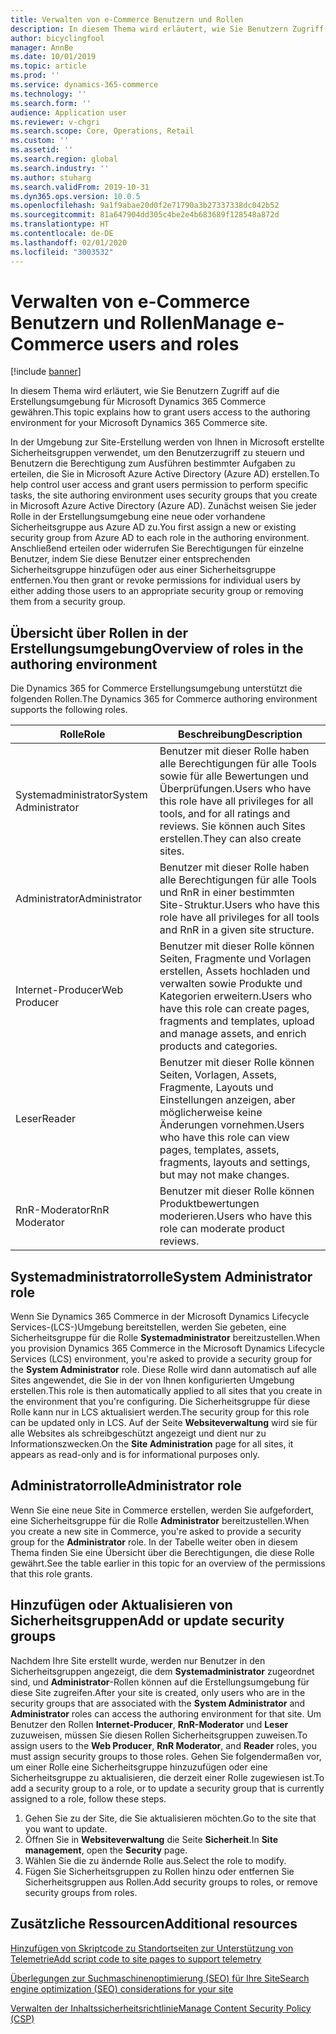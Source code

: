 ```yaml
---
title: Verwalten von e-Commerce Benutzern und Rollen
description: In diesem Thema wird erläutert, wie Sie Benutzern Zugriff auf die Erstellungsumgebung für Microsoft Dynamics 365 Commerce gewähren.
author: bicyclingfool
manager: AnnBe
ms.date: 10/01/2019
ms.topic: article
ms.prod: ''
ms.service: dynamics-365-commerce
ms.technology: ''
ms.search.form: ''
audience: Application user
ms.reviewer: v-chgri
ms.search.scope: Core, Operations, Retail
ms.custom: ''
ms.assetid: ''
ms.search.region: global
ms.search.industry: ''
ms.author: stuharg
ms.search.validFrom: 2019-10-31
ms.dyn365.ops.version: 10.0.5
ms.openlocfilehash: 9a1f9abae20d0f2e71790a3b27337338dc042b52
ms.sourcegitcommit: 81a647904dd305c4be2e4b683689f128548a872d
ms.translationtype: HT
ms.contentlocale: de-DE
ms.lasthandoff: 02/01/2020
ms.locfileid: "3003532"
---
```

# <a name="manage-e-commerce-users-and-roles"></a><span data-ttu-id="6ee89-103">Verwalten von e-Commerce Benutzern und Rollen</span><span class="sxs-lookup"><span data-stu-id="6ee89-103">Manage e-Commerce users and roles</span></span>


[!include [banner](includes/banner.md)]

<span data-ttu-id="6ee89-104">In diesem Thema wird erläutert, wie Sie Benutzern Zugriff auf die Erstellungsumgebung für Microsoft Dynamics 365 Commerce gewähren.</span><span class="sxs-lookup"><span data-stu-id="6ee89-104">This topic explains how to grant users access to the authoring environment for your Microsoft Dynamics 365 Commerce site.</span></span>

<span data-ttu-id="6ee89-105">In der Umgebung zur Site-Erstellung werden von Ihnen in Microsoft erstellte Sicherheitsgruppen verwendet, um den Benutzerzugriff zu steuern und Benutzern die Berechtigung zum Ausführen bestimmter Aufgaben zu erteilen, die Sie in Microsoft Azure Active Directory (Azure AD) erstellen.</span><span class="sxs-lookup"><span data-stu-id="6ee89-105">To help control user access and grant users permission to perform specific tasks, the site authoring environment uses security groups that you create in Microsoft Azure Active Directory (Azure AD).</span></span> <span data-ttu-id="6ee89-106">Zunächst weisen Sie jeder Rolle in der Erstellungsumgebung eine neue oder vorhandene Sicherheitsgruppe aus Azure AD zu.</span><span class="sxs-lookup"><span data-stu-id="6ee89-106">You first assign a new or existing security group from Azure AD to each role in the authoring environment.</span></span> <span data-ttu-id="6ee89-107">Anschließend erteilen oder widerrufen Sie Berechtigungen für einzelne Benutzer, indem Sie diese Benutzer einer entsprechenden Sicherheitsgruppe hinzufügen oder aus einer Sicherheitsgruppe entfernen.</span><span class="sxs-lookup"><span data-stu-id="6ee89-107">You then grant or revoke permissions for individual users by either adding those users to an appropriate security group or removing them from a security group.</span></span>

## <a name="overview-of-roles-in-the-authoring-environment"></a><span data-ttu-id="6ee89-108">Übersicht über Rollen in der Erstellungsumgebung</span><span class="sxs-lookup"><span data-stu-id="6ee89-108">Overview of roles in the authoring environment</span></span>

<span data-ttu-id="6ee89-109">Die Dynamics 365 for Commerce Erstellungsumgebung unterstützt die folgenden Rollen.</span><span class="sxs-lookup"><span data-stu-id="6ee89-109">The Dynamics 365 for Commerce authoring environment supports the following roles.</span></span>

| <span data-ttu-id="6ee89-110">Rolle</span><span class="sxs-lookup"><span data-stu-id="6ee89-110">Role</span></span>                 | <span data-ttu-id="6ee89-111">Beschreibung</span><span class="sxs-lookup"><span data-stu-id="6ee89-111">Description</span></span> |
|----------------------|-------------|
| <span data-ttu-id="6ee89-112">Systemadministrator</span><span class="sxs-lookup"><span data-stu-id="6ee89-112">System Administrator</span></span> | <span data-ttu-id="6ee89-113">Benutzer mit dieser Rolle haben alle Berechtigungen für alle Tools sowie für alle Bewertungen und Überprüfungen.</span><span class="sxs-lookup"><span data-stu-id="6ee89-113">Users who have this role have all privileges for all tools, and for all ratings and reviews.</span></span> <span data-ttu-id="6ee89-114">Sie können auch Sites erstellen.</span><span class="sxs-lookup"><span data-stu-id="6ee89-114">They can also create sites.</span></span> |
| <span data-ttu-id="6ee89-115">Administrator</span><span class="sxs-lookup"><span data-stu-id="6ee89-115">Administrator</span></span>   | <span data-ttu-id="6ee89-116">Benutzer mit dieser Rolle haben alle Berechtigungen für alle Tools und RnR in einer bestimmten Site-Struktur.</span><span class="sxs-lookup"><span data-stu-id="6ee89-116">Users who have this role have all privileges for all tools and RnR in a given site structure.</span></span> |
| <span data-ttu-id="6ee89-117">Internet-Producer</span><span class="sxs-lookup"><span data-stu-id="6ee89-117">Web Producer</span></span>         | <span data-ttu-id="6ee89-118">Benutzer mit dieser Rolle können Seiten, Fragmente und Vorlagen erstellen, Assets hochladen und verwalten sowie Produkte und Kategorien erweitern.</span><span class="sxs-lookup"><span data-stu-id="6ee89-118">Users who have this role can create pages, fragments and templates, upload and manage assets, and enrich products and categories.</span></span> |
| <span data-ttu-id="6ee89-119">Leser</span><span class="sxs-lookup"><span data-stu-id="6ee89-119">Reader</span></span>               | <span data-ttu-id="6ee89-120">Benutzer mit dieser Rolle können Seiten, Vorlagen, Assets, Fragmente, Layouts und Einstellungen anzeigen, aber möglicherweise keine Änderungen vornehmen.</span><span class="sxs-lookup"><span data-stu-id="6ee89-120">Users who have this role can view pages, templates, assets, fragments, layouts and settings, but may not make changes.</span></span> |
| <span data-ttu-id="6ee89-121">RnR-Moderator</span><span class="sxs-lookup"><span data-stu-id="6ee89-121">RnR Moderator</span></span>        | <span data-ttu-id="6ee89-122">Benutzer mit dieser Rolle können Produktbewertungen moderieren.</span><span class="sxs-lookup"><span data-stu-id="6ee89-122">Users who have this role can moderate product reviews.</span></span> |

## <a name="system-administrator-role"></a><span data-ttu-id="6ee89-123">Systemadministratorrolle</span><span class="sxs-lookup"><span data-stu-id="6ee89-123">System Administrator role</span></span>

<span data-ttu-id="6ee89-124">Wenn Sie Dynamics 365 Commerce in der Microsoft Dynamics Lifecycle Services-(LCS-)Umgebung bereitstellen, werden Sie gebeten, eine Sicherheitsgruppe für die Rolle **Systemadministrator** bereitzustellen.</span><span class="sxs-lookup"><span data-stu-id="6ee89-124">When you provision Dynamics 365 Commerce in the Microsoft Dynamics Lifecycle Services (LCS) environment, you're asked to provide a security group for the **System Administrator** role.</span></span> <span data-ttu-id="6ee89-125">Diese Rolle wird dann automatisch auf alle Sites angewendet, die Sie in der von Ihnen konfigurierten Umgebung erstellen.</span><span class="sxs-lookup"><span data-stu-id="6ee89-125">This role is then automatically applied to all sites that you create in the environment that you're configuring.</span></span> <span data-ttu-id="6ee89-126">Die Sicherheitsgruppe für diese Rolle kann nur in LCS aktualisiert werden.</span><span class="sxs-lookup"><span data-stu-id="6ee89-126">The security group for this role can be updated only in LCS.</span></span> <span data-ttu-id="6ee89-127">Auf der Seite **Websiteverwaltung** wird sie für alle Websites als schreibgeschützt angezeigt und dient nur zu Informationszwecken.</span><span class="sxs-lookup"><span data-stu-id="6ee89-127">On the **Site Administration** page for all sites, it appears as read-only and is for informational purposes only.</span></span>

## <a name="administrator-role"></a><span data-ttu-id="6ee89-128">Administratorrolle</span><span class="sxs-lookup"><span data-stu-id="6ee89-128">Administrator role</span></span>

<span data-ttu-id="6ee89-129">Wenn Sie eine neue Site in Commerce erstellen, werden Sie aufgefordert, eine Sicherheitsgruppe für die Rolle **Administrator** bereitzustellen.</span><span class="sxs-lookup"><span data-stu-id="6ee89-129">When you create a new site in Commerce, you're asked to provide a security group for the **Administrator** role.</span></span> <span data-ttu-id="6ee89-130">In der Tabelle weiter oben in diesem Thema finden Sie eine Übersicht über die Berechtigungen, die diese Rolle gewährt.</span><span class="sxs-lookup"><span data-stu-id="6ee89-130">See the table earlier in this topic for an overview of the permissions that this role grants.</span></span>

## <a name="add-or-update-security-groups"></a><span data-ttu-id="6ee89-131">Hinzufügen oder Aktualisieren von Sicherheitsgruppen</span><span class="sxs-lookup"><span data-stu-id="6ee89-131">Add or update security groups</span></span>

<span data-ttu-id="6ee89-132">Nachdem Ihre Site erstellt wurde, werden nur Benutzer in den Sicherheitsgruppen angezeigt, die dem **Systemadministrator** zugeordnet sind, und **Administrator**-Rollen können auf die Erstellungsumgebung für diese Site zugreifen.</span><span class="sxs-lookup"><span data-stu-id="6ee89-132">After your site is created, only users who are in the security groups that are associated with the **System Administrator** and **Administrator** roles can access the authoring environment for that site.</span></span> <span data-ttu-id="6ee89-133">Um Benutzer den Rollen **Internet-Producer**, **RnR-Moderator** und **Leser** zuzuweisen, müssen Sie diesen Rollen Sicherheitsgruppen zuweisen.</span><span class="sxs-lookup"><span data-stu-id="6ee89-133">To assign users to the **Web Producer**, **RnR Moderator**, and **Reader** roles, you must assign security groups to those roles.</span></span> <span data-ttu-id="6ee89-134">Gehen Sie folgendermaßen vor, um einer Rolle eine Sicherheitsgruppe hinzuzufügen oder eine Sicherheitsgruppe zu aktualisieren, die derzeit einer Rolle zugewiesen ist.</span><span class="sxs-lookup"><span data-stu-id="6ee89-134">To add a security group to a role, or to update a security group that is currently assigned to a role, follow these steps.</span></span>

1. <span data-ttu-id="6ee89-135">Gehen Sie zu der Site, die Sie aktualisieren möchten.</span><span class="sxs-lookup"><span data-stu-id="6ee89-135">Go to the site that you want to update.</span></span>
1. <span data-ttu-id="6ee89-136">Öffnen Sie in **Websiteverwaltung** die Seite **Sicherheit**.</span><span class="sxs-lookup"><span data-stu-id="6ee89-136">In **Site management**, open the **Security** page.</span></span>
1. <span data-ttu-id="6ee89-137">Wählen Sie die zu ändernde Rolle aus.</span><span class="sxs-lookup"><span data-stu-id="6ee89-137">Select the role to modify.</span></span>
1. <span data-ttu-id="6ee89-138">Fügen Sie Sicherheitsgruppen zu Rollen hinzu oder entfernen Sie Sicherheitsgruppen aus Rollen.</span><span class="sxs-lookup"><span data-stu-id="6ee89-138">Add security groups to roles, or remove security groups from roles.</span></span>

## <a name="additional-resources"></a><span data-ttu-id="6ee89-139">Zusätzliche Ressourcen</span><span class="sxs-lookup"><span data-stu-id="6ee89-139">Additional resources</span></span>

[<span data-ttu-id="6ee89-140">Hinzufügen von Skriptcode zu Standortseiten zur Unterstützung von Telemetrie</span><span class="sxs-lookup"><span data-stu-id="6ee89-140">Add script code to site pages to support telemetry</span></span>](add-telemetry.md)

[<span data-ttu-id="6ee89-141">Überlegungen zur Suchmaschinenoptimierung (SEO) für Ihre Site</span><span class="sxs-lookup"><span data-stu-id="6ee89-141">Search engine optimization (SEO) considerations for your site</span></span>](search-engine-optimization-considerations.md)

[<span data-ttu-id="6ee89-142">Verwalten der Inhaltssicherheitsrichtlinie</span><span class="sxs-lookup"><span data-stu-id="6ee89-142">Manage Content Security Policy (CSP)</span></span>](manage-csp.md)
